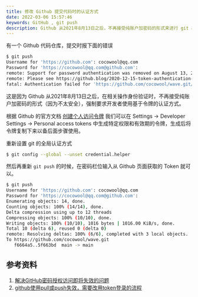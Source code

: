 ```yaml
---
title: 修改 Github 提交代码时的认证方式
date: 2022-03-06 15:57:46
keywords: GitHub , git push
description: Github 从2021年8月13日之后，不再接受纯账户加密码的形式来进行 git 相关的交互操作，必须改成基于令牌的认证方式。
---
```


有一个 Github 代码仓库，提交时报下面的错误

```sh
$ git push
Username for 'https://github.com': cocowool@qq.com
Password for 'https://cocowool@qq.com@github.com': 
remote: Support for password authentication was removed on August 13, 2021. Please use a personal access token instead.
remote: Please see https://github.blog/2020-12-15-token-authentication-requirements-for-git-operations/ for more information.
fatal: Authentication failed for 'https://github.com/cocowool/wave.git/'
```

这是因为 Github 从2021年8月13日之后，在相关操作身份验证时，不再接受纯账户加密码的形式（因为不太安全），强制要求开发者使用基于令牌的认证方式。

根据 Github 的官方文档 [创建个人访问令牌](https://docs.github.com/en/github/authenticating-to-github/keeping-your-account-and-data-secure/creating-a-personal-access-token) 我们可以在 Settings -> Developer Settings -> Personal access tokens 中生成特定权限和有效期的令牌，生成后将令牌复制下来以备后面步骤使用。

重新设置 git 的全局认证方式

```sh
$ git config --global --unset credential.helper
```

然后再重新 `git push` 的时候，在密码栏位输入从 Github 页面获取的 Token 就可以。

```sh
$ git push
Username for 'https://github.com': cocowool@qq.com
Password for 'https://cocowool@qq.com@github.com': 
Enumerating objects: 14, done.
Counting objects: 100% (14/14), done.
Delta compression using up to 12 threads
Compressing objects: 100% (10/10), done.
Writing objects: 100% (10/10), 1016 bytes | 1016.00 KiB/s, done.
Total 10 (delta 6), reused 0 (delta 0)
remote: Resolving deltas: 100% (6/6), completed with 3 local objects.
To https://github.com/cocowool/wave.git
   f6664a5..5f663bd  main -> main
```



## 参考资料

1. [解决GitHub密码授权访问即将失效的问题](https://blog.csdn.net/u012855229/article/details/117456925)
2. [github使用pull或push失效，需要改用token登录的流程](https://blog.csdn.net/weixin_39754100/article/details/119713021)
